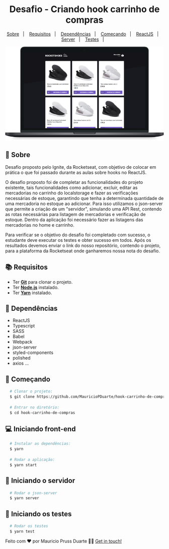 
<h1 align="center">
    Desafio - Criando hook carrinho de compras
</h1>

<p align="center">
  <a href="#page_with_curl-sobre">Sobre</a>&nbsp;&nbsp;&nbsp;|&nbsp;&nbsp;&nbsp;
  <a href="#books-requisitos">Requisitos</a>&nbsp;&nbsp;&nbsp;|&nbsp;&nbsp;&nbsp;
  <a href="#books-requisitos">Dependências</a>&nbsp;&nbsp;&nbsp;|&nbsp;&nbsp;&nbsp;
  <a href="#rocket-começando">Começando</a>&nbsp;&nbsp;&nbsp;|&nbsp;&nbsp;&nbsp;
  <a href="#computer-iniciando-front-end">ReactJS</a>&nbsp;&nbsp;&nbsp;|&nbsp;&nbsp;&nbsp;
  <a href="#wrench-iniciando-o-servidor">Server</a>&nbsp;&nbsp;&nbsp;|&nbsp;&nbsp;&nbsp;
  <a href="#dart-iniciando-os-testes">Testes</a>&nbsp;&nbsp;&nbsp;|&nbsp;&nbsp;&nbsp;
</p>

<p align="center">
   <img src="https://github.com/MauricioPDuarte/hook-carrinho-de-compras/blob/master/hook-carrinho.png"> 
</p>

## :page_with_curl: Sobre
Desafio proposto pelo Ignite, da Rocketseat, com objetivo de colocar em prática o que foi passado durante as aulas sobre hooks no ReactJS.

O desafio proposto foi de completar as funcionalidades do projeto existente, tais funcionalidades como adicionar, excluir, editar as mercadorias no carrinho do localstorage e fazer as verificações necessárias de estoque, garantindo que tenha a determinada quantidade de uma mercadoria no estoque ao adicionar. Para isso utilizamos o json-server que permite a criação de um "servidor", simulando uma API Rest, contendo as rotas necessárias para listagem de mercadorias e verificação de estoque. Dentro da aplicação foi necessário fazer as listagens das mercadorias no home e carrinho.

Para verificar se o objetivo do desafio foi completado com sucesso, o estudante deve executar os testes e obter sucesso em todos. Após os resultados devemos enviar o link do nosso repositório, contendo o projeto, para a plataforma da Rocketseat onde ganharemos nossa nota do desafio.


## :books: Requisitos
- Ter [**Git**](https://git-scm.com/) para clonar o projeto.
- Ter [**Node.js**](https://nodejs.org/en/) instalado.
- Ter [**Yarn**](https://yarnpkg.com/) instalado.


## :syringe: Dependências
* ReactJS
* Typescript
* SASS
* Babel
* Webpack
* json-server
* styled-components
* polished
* axios
...



## :rocket: Começando
``` bash
  # Clonar o projeto:
  $ git clone https://github.com/MauricioPDuarte/hook-carrinho-de-compras hook-carrinho-de-compras

  # Entrar no diretório:
  $ cd hook-carrinho-de-compras
```

## :computer: Iniciando front-end
```bash
  # Instalar as dependências:
  $ yarn

  # Rodar a aplicação:
  $ yarn start
```

## :dart: Iniciando o servidor
```bash
  # Rodar o json-server
  $ yarn server
```

## :wrench: Iniciando os testes
```bash
  # Rodar os testes
  $ yarn test
```

Feito com ❤️ por Mauricio Pruss Duarte 👋🏻 [Get in touch!](https://github.com/MauricioPDuarte)





